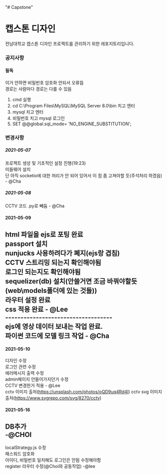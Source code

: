 "# Capstone" 

# 캡스톤 디자인
전남대학교 캡스톤 디자인 프로젝트를 관리하기 위한 레포지토리입니다.<br/>

### 공지사항
#### 필독
이거 안하면 비밀번호 암호화 안되서 오류뜸</br> 
경로는 사람마다 경로는 다를 수 있음</br>
1. cmd 실행
2. cd C:\Program Files\MySQL\MySQL Server 8.0\bin 치고 엔터
3. mysql 치고 엔터
4. 비밀번호 치고 mysql 로그인
5. SET @@global.sql_mode= 'NO_ENGINE_SUBSTITUTION';

### 변경사항
##### 2021-05-07
프로젝트 생성 및 기초적인 설정 진행(19:23) <br/>
미들웨어 설치 <br/>
단 아직 socketio에 대한 처리가 안 되어 있어서 이 점 좀 고쳐야할 듯(주석처리 하겠음) - @Cha<br/>

##### 2021-05-08
CCTV 코드 .py로 빼둠 - @Cha<br/>

#### 2021-05-09

html 파일을 ejs로 포팅 완료<br/>
passport 설치 <br/>
nunjucks 사용하려다가 폐지(ejs랑 겹침)<br/>
CCTV 스트리밍 되는지 확인해야됨<br/>
로그인 되는지도 확인해야됨<br/>
sequelizer(db) 설치(안쓸거면 조금 바꿔야할듯(web\models폴더에 있는 것들))<br/>
라우터 설정 완료<br/>
css 적용 완료 - @Lee<br/>
----------------------------------- <br/>
ejs에 영상 데이터 보내는 작업 완료. <br/>
파이썬 코드에 모델 링크 작업 - @Cha<br/>
-----------------------------------

#### 2021-05-10
디자인 수정<br/>
로그인 관련 수정</br>
에러메시지 출력 수정</br>
admin페이지 안들어가지던거 수정</br>
CCTV 변경한거 적용 - @Lee<br/>
cctv 이미지 출처(https://unsplash.com/photos/oQD9uq4Rd4I)
cctv svg 이미지 출처(https://www.svgrepo.com/svg/8270/cctv)


#### 2021-05-16
DB추가<br>
-@CHOI
-----------------------------------------------
localStrategy.js 수정</br>
패스워드 암호화</br>
아이디, 비밀번호 일치해도 로그인은 안됨 수정해야함</br>
register 라우터 수정(@Choi와 공동작업) -@lee</br>